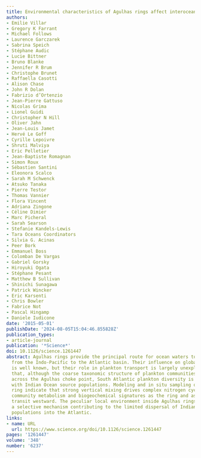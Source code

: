 ```yaml
---
title: Environmental characteristics of Agulhas rings affect interocean plankton transport
authors:
- Emilie Villar
- Gregory K Farrant
- Michael Follows
- Laurence Garczarek
- Sabrina Speich
- Stéphane Audic
- Lucie Bittner
- Bruno Blanke
- Jennifer R Brum
- Christophe Brunet
- Raffaella Casotti
- Alison Chase
- John R Dolan
- Fabrizio d’Ortenzio
- Jean-Pierre Gattuso
- Nicolas Grima
- Lionel Guidi
- Christopher N Hill
- Oliver Jahn
- Jean-Louis Jamet
- Hervé Le Goff
- Cyrille Lepoivre
- Shruti Malviya
- Eric Pelletier
- Jean-Baptiste Romagnan
- Simon Roux
- Sébastien Santini
- Eleonora Scalco
- Sarah M Schwenck
- Atsuko Tanaka
- Pierre Testor
- Thomas Vannier
- Flora Vincent
- Adriana Zingone
- Céline Dimier
- Marc Picheral
- Sarah Searson
- Stefanie Kandels-Lewis
- Tara Oceans Coordinators
- Silvia G. Acinas
- Peer Bork
- Emmanuel Boss
- Colomban De Vargas
- Gabriel Gorsky
- Hiroyuki Ogata
- Stéphane Pesant
- Matthew B Sullivan
- Shinichi Sunagawa
- Patrick Wincker
- Eric Karsenti
- Chris Bowler
- Fabrice Not
- Pascal Hingamp
- Daniele Iudicone
date: '2015-05-01'
publishDate: '2024-08-05T15:04:46.855828Z'
publication_types:
- article-journal
publication: '*Science*'
doi: 10.1126/science.1261447
abstract: Agulhas rings provide the principal route for ocean waters to circulate
  from the Indo-Pacific to the Atlantic basin. Their influence on global ocean circulation
  is well known, but their role in plankton transport is largely unexplored. We show
  that, although the coarse taxonomic structure of plankton communities is continuous
  across the Agulhas choke point, South Atlantic plankton diversity is altered compared
  with Indian Ocean source populations. Modeling and in situ sampling of a young Agulhas
  ring indicate that strong vertical mixing drives complex nitrogen cycling, shaping
  community metabolism and biogeochemical signatures as the ring and associated plankton
  transit westward. The peculiar local environment inside Agulhas rings may provide
  a selective mechanism contributing to the limited dispersal of Indian Ocean plankton
  populations into the Atlantic.
links:
- name: URL
  url: https://www.science.org/doi/10.1126/science.1261447
pages: '1261447'
volume: '348'
number: '6237'
---
```


